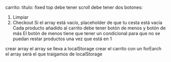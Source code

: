 carrito:
título: fixed top
debe tener scroll
debe tener dos botones: 
1. Limpiar
2. Checkout
Si el array está vacío, placeholder de que tu cesta está vacía
Cada producto añadido al carrito debe tener botón de menos y botón de más
El botón de menos tiene que tener un condicional para que no se puedan restar productos una vez que está en 1

crear array
el array se lleva a localStorage
crear el carrito con un forEarch
el array será el que traigamos de localStorage
